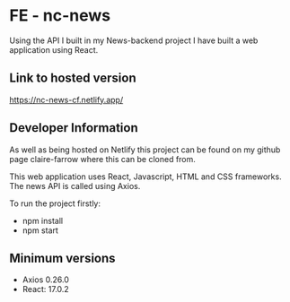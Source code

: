 # FE - nc-news

Using the API I built in my News-backend project I have built a web application using React.

## Link to hosted version

https://nc-news-cf.netlify.app/

## Developer Information

As well as being hosted on Netlify this project can be found on my github page claire-farrow where this can be cloned from.

This web application uses React, Javascript, HTML and CSS frameworks. The news API is called using Axios.

To run the project firstly:
- npm install
- npm start

## Minimum versions
- Axios 0.26.0
- React: 17.0.2

